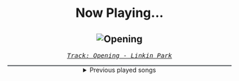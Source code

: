 <div align="center"> 
<h1>Now Playing...</h1>

![Opening](https://i.scdn.co/image/ab67616d00001e028d3609295177e58287f39f85)
--
_<samp><a href="https://open.spotify.com/track/3gh2SWZZ2QfEBCCkZntgbk">Track: Opening - Linkin Park</a></samp>_

<div style="border: 1px #4B5054 solid"></div>
<details>
  <summary>
    Previous played songs
  </summary>
  <table>
    <thead>
      <tr>
        <th>
          Artist
        </th>
        <th>
          Song
        </th>
        <th>
          Link
        </th>
      </tr>
    </thead>
    <tbody>
      <tr><td>Linkin Park</td><td>Opening</td><td><a href="https://open.spotify.com/track/3gh2SWZZ2QfEBCCkZntgbk">https://open.spotify.com/track/3gh2SWZZ2QfEBCCkZntgbk</a></td></tr><tr><td>Linkin Park</td><td>Plc.4 Mie Hæd (Amp Live Reanimation) [feat. Zion]</td><td><a href="https://open.spotify.com/track/4uRW7Q5JdBNmpCMknCav6w">https://open.spotify.com/track/4uRW7Q5JdBNmpCMknCav6w</a></td></tr><tr><td>Essenger</td><td>Divine Virus</td><td><a href="https://open.spotify.com/track/5iTda1icTNQH81m8nASF8t">https://open.spotify.com/track/5iTda1icTNQH81m8nASF8t</a></td></tr><tr><td>The Algorithm</td><td>Protocols</td><td><a href="https://open.spotify.com/track/6jh2n5f9maoVsuGa8bl7h1">https://open.spotify.com/track/6jh2n5f9maoVsuGa8bl7h1</a></td></tr><tr><td>Cassetter</td><td>Till The End - Wice Remix</td><td><a href="https://open.spotify.com/track/4hjArrRIBKCc3ubbVfdZfU">https://open.spotify.com/track/4hjArrRIBKCc3ubbVfdZfU</a></td></tr><tr><td>Young Medicine</td><td>Hot Chocolate</td><td><a href="https://open.spotify.com/track/4t2k8ypLvjNaxGsli7SjnZ">https://open.spotify.com/track/4t2k8ypLvjNaxGsli7SjnZ</a></td></tr><tr><td>Essenger</td><td>Plague Doctor</td><td><a href="https://open.spotify.com/track/39uV4w1rAbweeZpUl07GID">https://open.spotify.com/track/39uV4w1rAbweeZpUl07GID</a></td></tr><tr><td>F.O.O.L</td><td>AGONIZE</td><td><a href="https://open.spotify.com/track/6vuF3LYipww2DRhRJ9s7CH">https://open.spotify.com/track/6vuF3LYipww2DRhRJ9s7CH</a></td></tr><tr><td>Fury Weekend</td><td>Black To The Future</td><td><a href="https://open.spotify.com/track/3RZZ8KnNq63Isfqo67KI4W">https://open.spotify.com/track/3RZZ8KnNq63Isfqo67KI4W</a></td></tr><tr><td>Cassetter</td><td>Slasher - Extra Terra Remix</td><td><a href="https://open.spotify.com/track/38XhaXgWUNRYghYHBk4F77">https://open.spotify.com/track/38XhaXgWUNRYghYHBk4F77</a></td></tr><tr><td>Daedric</td><td>Wretched</td><td><a href="https://open.spotify.com/track/16zSjBFHQw4UxekomJbzOn">https://open.spotify.com/track/16zSjBFHQw4UxekomJbzOn</a></td></tr><tr><td>Battlejuice</td><td>Danger</td><td><a href="https://open.spotify.com/track/3ZiJuwBLX3J5l5cHjRr4RB">https://open.spotify.com/track/3ZiJuwBLX3J5l5cHjRr4RB</a></td></tr><tr><td>Signal Void</td><td>Find You</td><td><a href="https://open.spotify.com/track/317PZHGhM7eR69gL167GfC">https://open.spotify.com/track/317PZHGhM7eR69gL167GfC</a></td></tr><tr><td>CANTERVICE</td><td>Void</td><td><a href="https://open.spotify.com/track/7nUSRi9vRKXiaHHSr841Im">https://open.spotify.com/track/7nUSRi9vRKXiaHHSr841Im</a></td></tr><tr><td>Fury Weekend</td><td>Dancing Tonight</td><td><a href="https://open.spotify.com/track/3EEUnsLj35UYzG8kONoQxC">https://open.spotify.com/track/3EEUnsLj35UYzG8kONoQxC</a></td></tr><tr><td>Soul Extract</td><td>Centigrade - Void Chapter Remix</td><td><a href="https://open.spotify.com/track/527efxLCChfTo30GvYTuTk">https://open.spotify.com/track/527efxLCChfTo30GvYTuTk</a></td></tr><tr><td>Hollywood Burns</td><td>The Abomination from Planet X</td><td><a href="https://open.spotify.com/track/3tAmwotJYD5YqWfNTtZWqy">https://open.spotify.com/track/3tAmwotJYD5YqWfNTtZWqy</a></td></tr><tr><td>3FORCE</td><td>Resistance</td><td><a href="https://open.spotify.com/track/70zSbCVwkFEe8bjCcRcYgV">https://open.spotify.com/track/70zSbCVwkFEe8bjCcRcYgV</a></td></tr><tr><td>DreamReaper</td><td>Prismtek</td><td><a href="https://open.spotify.com/track/6JJJnp0m64ZckuOFBHaK2A">https://open.spotify.com/track/6JJJnp0m64ZckuOFBHaK2A</a></td></tr><tr><td>Void Chapter</td><td>Phobia</td><td><a href="https://open.spotify.com/track/7xjX88K4f6veA1u2ro7NVJ">https://open.spotify.com/track/7xjX88K4f6veA1u2ro7NVJ</a></td></tr>
    </tbody>
  </table>
</details>

</div>
